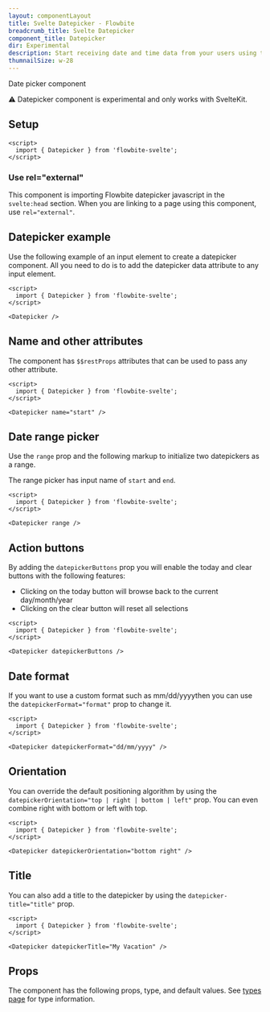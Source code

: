 ```yaml
---
layout: componentLayout
title: Svelte Datepicker - Flowbite
breadcrumb_title: Svelte Datepicker
component_title: Datepicker
dir: Experimental
description: Start receiving date and time data from your users using this free datepicker element based on Tailwind utility-classes and vanilla JavaScript
thumnailSize: w-28
---
```


<script>
  import { TableProp, TableDefaultRow } from '../../utils'
  import { Alert } from '$lib'
  import { props as items } from '../../props/Datepicker.json'
</script>

Date picker component

<div class="p-8">
    <Alert color="red">
        <span class="font-medium">⚠️ Datepicker component is experimental and only works with SvelteKit.</span>
    </Alert>
</div>

## Setup

```svelte example hideOutput
<script>
  import { Datepicker } from 'flowbite-svelte';
</script>
```

### Use rel="external"

This component is importing Flowbite datepicker javascript in the `svelte:head` section. When you are linking to a page using this component, use `rel="external"`.

## Datepicker example

Use the following example of an input element to create a datepicker component. All you need to do is to add the datepicker data attribute to any input element.

```svelte example hideOutput
<script>
  import { Datepicker } from 'flowbite-svelte';
</script>

<Datepicker />
```

## Name and other attributes

The component has `$$restProps` attributes that can be used to pass any other attribute.

```svelte example hideOutput
<script>
  import { Datepicker } from 'flowbite-svelte';
</script>

<Datepicker name="start" />
```

## Date range picker

Use the `range` prop and the following markup to initialize two datepickers as a range.

The range picker has input name of `start` and `end`.

```svelte example hideOutput
<script>
  import { Datepicker } from 'flowbite-svelte';
</script>

<Datepicker range />
```

## Action buttons

By adding the `datepickerButtons` prop you will enable the today and clear buttons with the following features:

- Clicking on the today button will browse back to the current day/month/year
- Clicking on the clear button will reset all selections

```svelte example hideOutput
<script>
  import { Datepicker } from 'flowbite-svelte';
</script>

<Datepicker datepickerButtons />
```

## Date format

If you want to use a custom format such as mm/dd/yyyythen you can use the `datepickerFormat="format"` prop to change it.

```svelte example hideOutput
<script>
  import { Datepicker } from 'flowbite-svelte';
</script>

<Datepicker datepickerFormat="dd/mm/yyyy" />
```

## Orientation

You can override the default positioning algorithm by using the `datepickerOrientation="top | right | bottom | left"` prop. You can even combine right with bottom or left with top.

```svelte example hideOutput
<script>
  import { Datepicker } from 'flowbite-svelte';
</script>

<Datepicker datepickerOrientation="bottom right" />
```

## Title

You can also add a title to the datepicker by using the `datepicker-title="title"` prop.

```svelte example hideOutput
<script>
  import { Datepicker } from 'flowbite-svelte';
</script>

<Datepicker datepickerTitle="My Vacation" />
```

## Props

The component has the following props, type, and default values. See [types page](/docs/pages/typescript) for type information.

<TableProp>
    <TableDefaultRow {items} rowState="hover" />
</TableProp>
